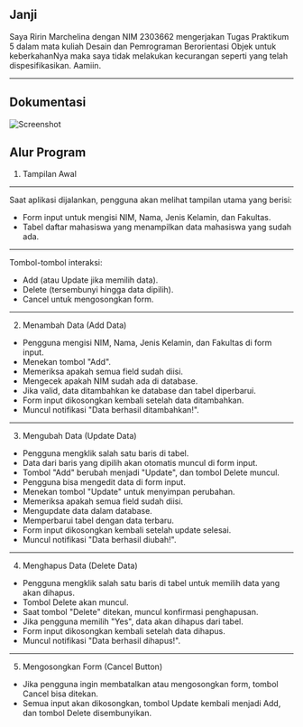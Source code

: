 Janji
---
Saya Ririn Marchelina dengan NIM 2303662 mengerjakan Tugas Praktikum 5 dalam mata kuliah Desain dan Pemrograman Berorientasi Objek untuk keberkahanNya maka saya tidak melakukan kecurangan seperti yang telah dispesifikasikan. Aamiin.

---
Dokumentasi
---
![Screenshot](https://github.com/user-attachments/assets/5b4c2d4c-3a02-4ea9-8729-f7562e48189e)

Alur Program
---
1. Tampilan Awal
---
Saat aplikasi dijalankan, pengguna akan melihat tampilan utama yang berisi:
- Form input untuk mengisi NIM, Nama, Jenis Kelamin, dan Fakultas.
- Tabel daftar mahasiswa yang menampilkan data mahasiswa yang sudah ada.
---
Tombol-tombol interaksi:
- Add (atau Update jika memilih data).
- Delete (tersembunyi hingga data dipilih).
- Cancel untuk mengosongkan form.

---
2. Menambah Data (Add Data)
- Pengguna mengisi NIM, Nama, Jenis Kelamin, dan Fakultas di form input.
- Menekan tombol "Add".
- Memeriksa apakah semua field sudah diisi.
- Mengecek apakah NIM sudah ada di database.
- Jika valid, data ditambahkan ke database dan tabel diperbarui.
- Form input dikosongkan kembali setelah data ditambahkan.
- Muncul notifikasi "Data berhasil ditambahkan!".

---
3. Mengubah Data (Update Data)
- Pengguna mengklik salah satu baris di tabel.
- Data dari baris yang dipilih akan otomatis muncul di form input.
- Tombol "Add" berubah menjadi "Update", dan tombol Delete muncul.
- Pengguna bisa mengedit data di form input.
- Menekan tombol "Update" untuk menyimpan perubahan.
- Memeriksa apakah semua field sudah diisi.
- Mengupdate data dalam database.
- Memperbarui tabel dengan data terbaru.
- Form input dikosongkan kembali setelah update selesai.
- Muncul notifikasi "Data berhasil diubah!".

---
4. Menghapus Data (Delete Data)
- Pengguna mengklik salah satu baris di tabel untuk memilih data yang akan dihapus.
- Tombol Delete akan muncul.
- Saat tombol "Delete" ditekan, muncul konfirmasi penghapusan.
- Jika pengguna memilih "Yes", data akan dihapus dari tabel.
- Form input dikosongkan kembali setelah data dihapus.
- Muncul notifikasi "Data berhasil dihapus!".

---
5. Mengosongkan Form (Cancel Button)
- Jika pengguna ingin membatalkan atau mengosongkan form, tombol Cancel bisa ditekan.
- Semua input akan dikosongkan, tombol Update kembali menjadi Add, dan tombol Delete disembunyikan.

